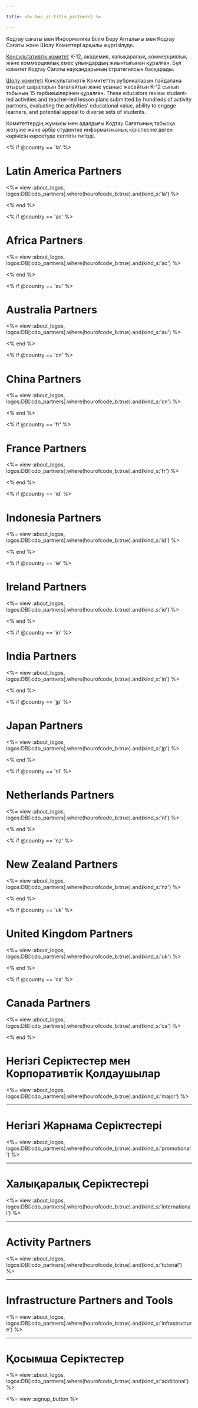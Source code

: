```yaml
---

title: <%= hoc_s(:title_partners) %>

---
```


Кодтау сағаты мен Информатика Білім Беру Апталығы мен Кодтау Сағаты және Шолу Комиттері арқылы жүргізілуде.

[Консультативтік комитет](<%= resolve_url('/advisory-committee') %>) К-12, академия, халықаралық, коммерциялық және коммерциялық емес ұйымдардың жиынтығынан құралған. Бұл комитет Кодтау Сағаты науқандарының стратегиясын басқарады.

[Шолу комитеті](<%= resolve_url('/review-committee') %>) Консультативтік Комитеттің рубрикаларын пайдалана отырып шараларын бағалайтын және ұсыныс жасайтын K-12 сынып тобының 15 тәрбиешілерінен құралған. These educators review student-led activities and teacher-led lesson plans submitted by hundreds of activity partners, evaluating the activities' educational value, ability to engage learners, and potential appeal to diverse sets of students.

Комитеттердің жұмысы мен адалдығы Кодтау Сағатының табысқа жетуіне және әрбір студентке информатиканың кіріспесіне деген көрінісін көрсетуде септігін тигізді.

<% if @country == 'la' %>

# Latin America Partners

<%= view :about_logos, logos:DB[:cdo_partners].where(hourofcode_b:true).and(kind_s:'la') %>

<% end %>

<% if @country == 'ac' %>

# Africa Partners

<%= view :about_logos, logos:DB[:cdo_partners].where(hourofcode_b:true).and(kind_s:'ac') %>

<% end %>

<% if @country == 'au' %>

# Australia Partners

<%= view :about_logos, logos:DB[:cdo_partners].where(hourofcode_b:true).and(kind_s:'au') %>

<% end %>

<% if @country == 'cn' %>

# China Partners

<%= view :about_logos, logos:DB[:cdo_partners].where(hourofcode_b:true).and(kind_s:'cn') %>

<% end %>

<% if @country == 'fr' %>

# France Partners

<%= view :about_logos, logos:DB[:cdo_partners].where(hourofcode_b:true).and(kind_s:'fr') %>

<% end %>

<% if @country == 'id' %>

# Indonesia Partners

<%= view :about_logos, logos:DB[:cdo_partners].where(hourofcode_b:true).and(kind_s:'id') %>

<% end %>

<% if @country == 'ie' %>

# Ireland Partners

<%= view :about_logos, logos:DB[:cdo_partners].where(hourofcode_b:true).and(kind_s:'ie') %>

<% end %>

<% if @country == 'in' %>

# India Partners

<%= view :about_logos, logos:DB[:cdo_partners].where(hourofcode_b:true).and(kind_s:'in') %>

<% end %>

<% if @country == 'jp' %>

# Japan Partners

<%= view :about_logos, logos:DB[:cdo_partners].where(hourofcode_b:true).and(kind_s:'jp') %>

<% end %>

<% if @country == 'nl' %>

# Netherlands Partners

<%= view :about_logos, logos:DB[:cdo_partners].where(hourofcode_b:true).and(kind_s:'nl') %>

<% end %>

<% if @country == 'nz' %>

# New Zealand Partners

<%= view :about_logos, logos:DB[:cdo_partners].where(hourofcode_b:true).and(kind_s:'nz') %>

<% end %>

<% if @country == 'uk' %>

# United Kingdom Partners

<%= view :about_logos, logos:DB[:cdo_partners].where(hourofcode_b:true).and(kind_s:'uk') %>

<% end %>

<% if @country == 'ca' %>

# Canada Partners

<%= view :about_logos, logos:DB[:cdo_partners].where(hourofcode_b:true).and(kind_s:'ca') %>

<% end %>

# Негізгі Серіктестер мен Корпоративтік Қолдаушылар

<%= view :about_logos, logos:DB[:cdo_partners].where(hourofcode_b:true).and(kind_s:'major') %>

---

# Негізгі Жарнама Серіктестері

<%= view :about_logos, logos:DB[:cdo_partners].where(hourofcode_b:true).and(kind_s:'promotional') %>

---

# Халықаралық Серіктестері

<%= view :about_logos, logos:DB[:cdo_partners].where(hourofcode_b:true).and(kind_s:'international') %>

---

# Activity Partners

<%= view :about_logos, logos:DB[:cdo_partners].where(hourofcode_b:true).and(kind_s:'tutorial') %>

---

# Infrastructure Partners and Tools

<%= view :about_logos, logos:DB[:cdo_partners].where(hourofcode_b:true).and(kind_s:'infrastructure') %>

---

# Қосымша Серіктестер

<%= view :about_logos, logos:DB[:cdo_partners].where(hourofcode_b:true).and(kind_s:'additional') %>

<%= view :signup_button %>